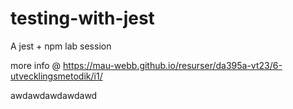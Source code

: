 # testing-with-jest

A jest + npm lab session

more info @ https://mau-webb.github.io/resurser/da395a-vt23/6-utvecklingsmetodik/i1/


awdawdawdawdawd
